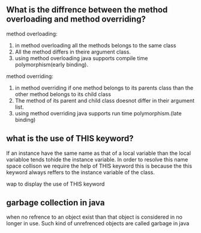 ## What is the diffrence between the method overloading and method overriding?
method overloading:
1. in method overloading all the methods belongs to the same class
2. All the method differs in theire argument class.
3. using method overloading java supports compile time polymorphism(early binding).

method overriding:
1. in method overriding if one method belongs to its parents class than the other method belongs to its child class
2. The method of its parent and child class doesnot differ in their argument list.
3. using method overriding java supports run time polymorphism.(late binding)


## what is the use of THIS keyword?
If an instance have the same name as that of a local variable than the local variabloe tends tohide the instance variable.
In order to resolve this name space collison we require the help of THIS keyword this is because the this keyword always reffers to the instance variable of the class.


wap to display the use of THIS keyword


## garbage collection in java
when no refrence to an object exist than that object is considered in no longer in use. Such kind of unrefrenced objects are called garbage in java 